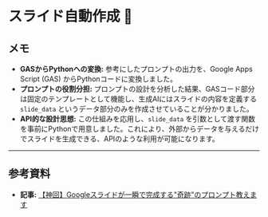 # スライド自動作成 📝
## メモ
* **GASからPythonへの変換:**
    参考にしたプロンプトの出力を、Google Apps Script (GAS) からPythonコードに変換しました。
* **プロンプトの役割分担:**
    プロンプトの設計を分析した結果、GASコード部分は固定のテンプレートとして機能し、生成AIにはスライドの内容を定義する `slide_data` というデータ部分のみを作成させていることが分かりました。
* **API的な設計思想:**
    この仕組みを応用し、`slide_data` を引数として渡す関数を事前にPythonで用意しました。これにより、外部からデータを与えるだけでスライドを生成できる、APIのような利用が可能になります。
---
## 参考資料
* **記事:** [【神回】Googleスライドが一瞬で完成する"奇跡"のプロンプト教えます](https://note.com/majin_108/n/n39235bcacbfc)
